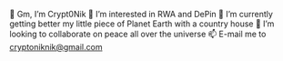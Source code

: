 👋 Gm, I’m Crypt0Nik
👀 I’m interested in RWA and DePin
🌱 I’m currently getting better my little piece of Planet Earth with a country house 
💞️ I’m looking to collaborate on peace all over the universe
📫 E-mail me to cryptoniknik@gmail.com
